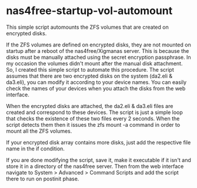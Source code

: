 # nas4free-startup-vol-automount
This simple script automounts the ZFS volumes that are created on encrypted disks. 

If the ZFS volumes are defined on encrypted disks, they are not mounted on startup after a reboot of the nas4free/Xigmanas server. This is because the disks must be manually attached using the secret encryption passphrase. In my occasion the volumes didn't mount after the manual disk attachment. So, I created this simple script to automate this procedure. The script assumes that there are two encrypted disks on the system (da2.eli & da3.eli), you can modify it according to your device names. You can easily check the names of your devices when you attach the disks from the web interface.

When the encrypted disks are attached, the da2.eli & da3.eli files are created and correspond to these devices. The script is just a simple loop that checks the existence of these two files every 2 seconds. When the script detects them then it issues the zfs mount -a command in order to mount all the ZFS volumes.

If your encrypted disk array contains more disks, just add the respective file name in the if condition. 

If you are done modifying the script, save it, make it executable if it isn't and store it in a directory of the nas4free server. Then from the web interface navigate to System > Advanced > Command Scripts and add the script there to run on postinit phase. 
